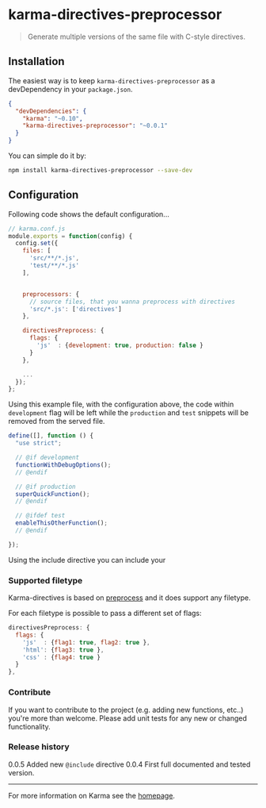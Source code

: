 # karma-directives-preprocessor

> Generate multiple versions of the same file with C-style directives.

## Installation

The easiest way is to keep `karma-directives-preprocessor` as a devDependency in your `package.json`.  
```json
{
  "devDependencies": {
    "karma": "~0.10",
    "karma-directives-preprocessor": "~0.0.1"
  }
}
```

You can simple do it by:
```bash
npm install karma-directives-preprocessor --save-dev
```

## Configuration
Following code shows the default configuration...
```js
// karma.conf.js
module.exports = function(config) {
  config.set({
    files: [
      'src/**/*.js',
      'test/**/*.js'
    ],


    preprocessors: {
      // source files, that you wanna preprocess with directives
      'src/*.js': ['directives']
    },

    directivesPreprocess: {
      flags: {
        'js'  : {development: true, production: false }
      } 
    },

    ...
  });
};
```

Using this example file, with the configuration above, the code within `development` flag will be left while the `production` and `test` snippets will be removed from the served file.
```js
define([], function () {
  "use strict";

  // @if development
  functionWithDebugOptions();
  // @endif

  // @if production
  superQuickFunction();
  // @endif

  // @ifdef test
  enableThisOtherFunction();
  // @endif

});
```

Using the include directive you can include your 

### Supported filetype

Karma-directives is based on [preprocess] and it does support any filetype.

For each filetype is possible to pass a different set of flags:

```js
directivesPreprocess: {
  flags: {
    'js'  : {flag1: true, flag2: true },
    'html': {flag3: true },
    'css' : {flag4: true }
  } 
},
```

### Contribute

If you want to contribute to the project (e.g. adding new functions, etc..) you're more than welcome.
Please add unit tests for any new or changed functionality.

### Release history

0.0.5 Added new `@include` directive
0.0.4 First full documented and tested version.
 
----

For more information on Karma see the [homepage].


[homepage]: http://karma-runner.github.com
[preprocess]: https://github.com/jsoverson/preprocess
